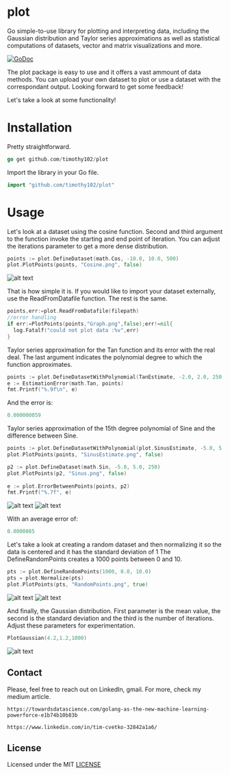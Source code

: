 # plot
Go simple-to-use library for plotting and interpreting data, including the Gaussian distribution and Taylor series approximations as well as statistical computations of datasets, vector and matrix visualizations and more.

[![GoDoc](https://godoc.org/github.com/Timothy102/plot?status.svg)](https://godoc.org/github.com/Timothy102/plot)


The plot package is easy to use and it offers a vast ammount of data methods.
You can upload your own dataset to plot or use a dataset with the correspondant output. 
Looking forward to get some feedback!

Let's take a look at some functionality!


  # Installation
  Pretty straightforward. 
  ```go
  go get github.com/timothy102/plot
  ```
  Import the library in your Go file.
  ```go
  import "github.com/timothy102/plot"
  ```


  # Usage
Let's look at a dataset using the cosine function. Second and third argument to the function invoke the starting and end point of iteration. You can adjust the iterations parameter to get a more dense distribution.
```go
points := plot.DefineDataset(math.Cos, -10.0, 10.0, 500)
plot.PlotPoints(points, "Cosine.png", false)
```
![alt text](images/Cosine.png)

That is how simple it is. If you would like to import your dataset externally, use the ReadFromDatafile function.
The rest is the same.

```go
points,err:=plot.ReadFromDatafile(filepath)
//error handling
if err:=PlotPoints(points,"Graph.png",false);err!=nil{
  log.Fatalf("could not plot data :%v",err)
}
```

Taylor series approximation for the Tan function and its error with the real deal.
The last argument indicates the polynomial degree to which the function approximates. 
```go
points := plot.DefineDatasetWithPolynomial(TanEstimate, -2.0, 2.0, 250, 15)
e := EstimationError(math.Tan, points)
fmt.Printf("%.9f\n", e)
```
And the error is: 

```go
0.000000059

```

Taylor series approximation of the 15th degree polynomial of Sine and the difference between Sine.
```go
points := plot.DefineDatasetWithPolynomial(plot.SinusEstimate, -5.0, 5.0, 250, 14)
plot.PlotPoints(points, "SinusEstimate.png", false)

p2 := plot.DefineDataset(math.Sin, -5.0, 5.0, 250)
plot.PlotPoints(p2, "Sinus.png", false)
	
e := plot.ErrorBetweenPoints(points, p2)
fmt.Printf("%.7f", e)

```

![alt text](images/SinusEstimate.png) ![alt text](images/Sinus.png)

With an average error of: 
```go
0.0000085
```

Let's take a look at creating a random dataset and then normalizing it so the data is centered and it has the standard deviation of 1
The DefineRandomPoints creates a 1000 points between 0 and 10. 
```go
pts := plot.DefineRandomPoints(1000, 0.0, 10.0)
pts = plot.Normalize(pts)
plot.PlotPoints(pts, "RandomPoints.png", true)
```
![alt text](images/RandomPoints.png) ![alt text](images/Stddev.png)



And finally, the Gaussian distribution.
First parameter is the mean value, the second is the standard deviation and the third is the number of iterations. Adjust these parameters for experimentation.
```go
PlotGaussian(4.2,1.2,1000)
```

![alt text](images/Gaussian.png)

## Contact
Please, feel free to reach out on LinkedIn, gmail.
For more, check my medium article. 

`https://towardsdatascience.com/golang-as-the-new-machine-learning-powerforce-e1b74b10b83b`

`https://www.linkedin.com/in/tim-cvetko-32842a1a6/ `

## License

Licensed under the MIT [LICENSE](LICENSE)

